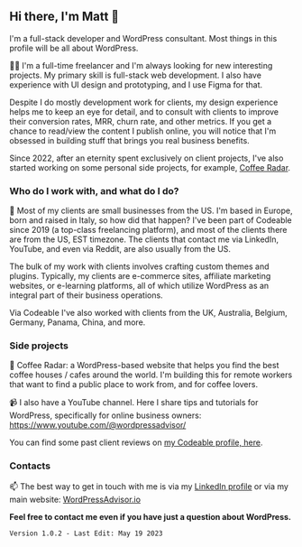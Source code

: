 ## Hi there, I'm Matt 👋

I'm a full-stack developer and WordPress consultant. Most things in this profile will be all about WordPress.

👨‍💻 I'm a full-time freelancer and I'm always looking for new interesting projects. My primary skill is full-stack web development. I also have experience with UI design and prototyping, and I use Figma for that.

Despite I do mostly development work for clients, my design experience helps me to keep an eye for detail, and to consult with clients to improve their conversion rates, MRR, churn rate, and other metrics. If you get a chance to read/view the content I publish online, you will notice that I'm obsessed in building stuff that brings you real business benefits.

Since 2022, after an eternity spent exclusively on client projects, I've also started working on some personal side projects, for example, [Coffee Radar](https://coffeeradar.io/).

### Who do I work with, and what do I do?

💼 Most of my clients are small businesses from the US. I'm based in Europe, born and raised in Italy, so how did that happen? I've been part of Codeable since 2019 (a top-class freelancing platform), and most of the clients there are from the US, EST timezone. The clients that contact me via LinkedIn, YouTube, and even via Reddit, are also usually from the US.

The bulk of my work with clients involves crafting custom themes and plugins. Typically, my clients are e-commerce sites, affiliate marketing websites, or e-learning platforms, all of which utilize WordPress as an integral part of their business operations. 

Via Codeable I've also worked with clients from the UK, Australia, Belgium, Germany, Panama, China, and more.

### Side projects

🔭 Coffee Radar: a WordPress-based website that helps you find the best coffee houses / cafes around the world. I'm building this for remote workers that want to find a public place to work from, and for coffee lovers.

📹 I also have a YouTube channel. Here I share tips and tutorials for WordPress, specifically for online business owners: https://www.youtube.com/@wordpressadvisor/

You can find some past client reviews on [my Codeable profile, here](https://www.codeable.io/developers/matt-bonacini/).

### Contacts

📫 The best way to get in touch with me is via my [LinkedIn profile](https://www.linkedin.com/in/mattbonacini/) or via my main website: [WordPressAdvisor.io](https://wordpressadvisor.io/)

**Feel free to contact me even if you have just a question about WordPress.**


    Version 1.0.2 - Last Edit: May 19 2023
